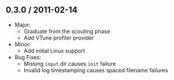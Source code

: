 ## 0.3.0 / 2011-02-14
  * Major:
    * Graduate from the scouting phase
    * Add VTune profiler provider
  * Minor:
    * Add initial Linux support
  * Bug Fixes:
    * Missing `input` dir causes `init` failure
    * Invalid log timestamping causes spaced filename failures
